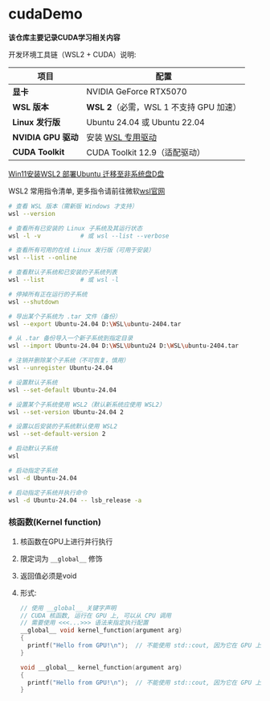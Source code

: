 # cudaDemo

**该仓库主要记录CUDA学习相关内容**

开发环境工具链（WSL2 + CUDA）说明:  

| 项目                | 配置                                                   |
| ------------------- | ---------------------------------------------------------- |
| **显卡**            | NVIDIA GeForce RTX5070                                     |
| **WSL 版本**        | **WSL 2**（必需，WSL 1 不支持 GPU 加速）                   |
| **Linux 发行版**    | Ubuntu 24.04 或 Ubuntu 22.04                               |
| **NVIDIA GPU 驱动** | 安装 [WSL 专用驱动](https://developer.nvidia.com/cuda/wsl) |
| **CUDA Toolkit**    | CUDA Toolkit 12.9（适配驱动）                              |

[Win11安装WSL2 部署Ubuntu 迁移至非系统盘D盘](https://www.bilibili.com/video/BV1Yk7JzTEjH/?spm_id_from=333.337.search-card.all.click&vd_source=b406ed5db011e57f04f8df4e7af4a1f3)

WSL2 常用指令清单, 更多指令请前往微软[wsl官网](https://learn.microsoft.com/zh-cn/windows/wsl/)

```bash
# 查看 WSL 版本（需新版 Windows 才支持）
wsl --version

# 查看所有已安装的 Linux 子系统及其运行状态
wsl -l -v           # 或 wsl --list --verbose

# 查看所有可用的在线 Linux 发行版（可用于安装）
wsl --list --online

# 查看默认子系统和已安装的子系统列表
wsl --list          # 或 wsl -l

# 停掉所有正在运行的子系统
wsl --shutdown

# 导出某个子系统为 .tar 文件（备份）
wsl --export Ubuntu-24.04 D:\WSL\ubuntu-2404.tar

# 从 .tar 备份导入一个新子系统到指定目录
wsl --import Ubuntu-24.04 D:\WSL\Ubuntu24 D:\WSL\ubuntu-2404.tar

# 注销并删除某个子系统（不可恢复，慎用）
wsl --unregister Ubuntu-24.04

# 设置默认子系统
wsl --set-default Ubuntu-24.04

# 设置某个子系统使用 WSL2（默认新系统应使用 WSL2）
wsl --set-version Ubuntu-24.04 2

# 设置以后安装的子系统默认使用 WSL2
wsl --set-default-version 2

# 启动默认子系统
wsl

# 启动指定子系统
wsl -d Ubuntu-24.04

# 启动指定子系统并执行命令
wsl -d Ubuntu-24.04 -- lsb_release -a
```

### 核函数(Kernel function)

1. 核函数在GPU上进行并行执行

2. 限定词为 `__global__` 修饰

3. 返回值必须是void

4. 形式:

   ```c++
   // 使用 __global__ 关键字声明
   // CUDA 核函数, 运行在 GPU 上, 可以从 CPU 调用
   // 需要使用 <<<...>>> 语法来指定执行配置
   __global__ void kernel_function(argument arg)
   {
     printf("Hello from GPU!\n");  // 不能使用 std::cout, 因为它在 GPU 上运行
   }
   
   void __global__ kernel_function(argument arg)
   {
     printf("Hello from GPU!\n");  // 不能使用 std::cout, 因为它在 GPU 上运行
   }
   ```

   
